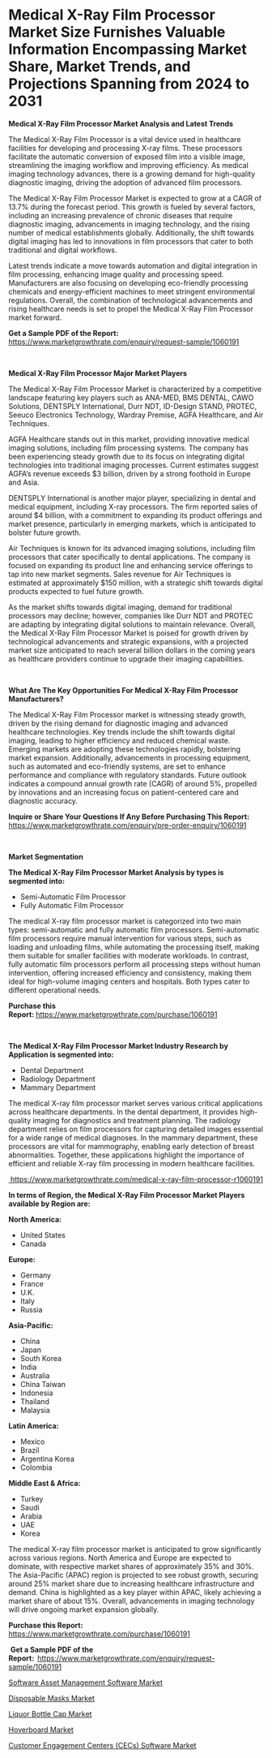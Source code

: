 <p><h1>Medical X-Ray Film Processor Market Size Furnishes Valuable Information Encompassing Market Share, Market Trends, and Projections Spanning from 2024 to 2031</h1></p><p><strong>Medical X-Ray Film Processor Market Analysis and Latest Trends</strong></p>
<p><p>The Medical X-Ray Film Processor is a vital device used in healthcare facilities for developing and processing X-ray films. These processors facilitate the automatic conversion of exposed film into a visible image, streamlining the imaging workflow and improving efficiency. As medical imaging technology advances, there is a growing demand for high-quality diagnostic imaging, driving the adoption of advanced film processors.</p><p>The Medical X-Ray Film Processor Market is expected to grow at a CAGR of 13.7% during the forecast period. This growth is fueled by several factors, including an increasing prevalence of chronic diseases that require diagnostic imaging, advancements in imaging technology, and the rising number of medical establishments globally. Additionally, the shift towards digital imaging has led to innovations in film processors that cater to both traditional and digital workflows.</p><p>Latest trends indicate a move towards automation and digital integration in film processing, enhancing image quality and processing speed. Manufacturers are also focusing on developing eco-friendly processing chemicals and energy-efficient machines to meet stringent environmental regulations. Overall, the combination of technological advancements and rising healthcare needs is set to propel the Medical X-Ray Film Processor market forward.</p></p>
<p><strong>Get a Sample PDF of the Report:&nbsp;</strong> <a href="https://www.marketgrowthrate.com/enquiry/request-sample/1060191">https://www.marketgrowthrate.com/enquiry/request-sample/1060191</a></p>
<p>&nbsp;</p>
<p><strong>Medical X-Ray Film Processor Major Market Players</strong></p>
<p><p>The Medical X-Ray Film Processor Market is characterized by a competitive landscape featuring key players such as ANA-MED, BMS DENTAL, CAWO Solutions, DENTSPLY International, Durr NDT, ID-Design STAND, PROTEC, Seeuco Electronics Technology, Wardray Premise, AGFA Healthcare, and Air Techniques. </p><p>AGFA Healthcare stands out in this market, providing innovative medical imaging solutions, including film processing systems. The company has been experiencing steady growth due to its focus on integrating digital technologies into traditional imaging processes. Current estimates suggest AGFA’s revenue exceeds $3 billion, driven by a strong foothold in Europe and Asia.</p><p>DENTSPLY International is another major player, specializing in dental and medical equipment, including X-ray processors. The firm reported sales of around $4 billion, with a commitment to expanding its product offerings and market presence, particularly in emerging markets, which is anticipated to bolster future growth.</p><p>Air Techniques is known for its advanced imaging solutions, including film processors that cater specifically to dental applications. The company is focused on expanding its product line and enhancing service offerings to tap into new market segments. Sales revenue for Air Techniques is estimated at approximately $150 million, with a strategic shift towards digital products expected to fuel future growth.</p><p>As the market shifts towards digital imaging, demand for traditional processors may decline; however, companies like Durr NDT and PROTEC are adapting by integrating digital solutions to maintain relevance. Overall, the Medical X-Ray Film Processor Market is poised for growth driven by technological advancements and strategic expansions, with a projected market size anticipated to reach several billion dollars in the coming years as healthcare providers continue to upgrade their imaging capabilities.</p></p>
<p>&nbsp;</p>
<p><strong>What Are The Key Opportunities For Medical X-Ray Film Processor Manufacturers?</strong></p>
<p><p>The Medical X-Ray Film Processor market is witnessing steady growth, driven by the rising demand for diagnostic imaging and advanced healthcare technologies. Key trends include the shift towards digital imaging, leading to higher efficiency and reduced chemical waste. Emerging markets are adopting these technologies rapidly, bolstering market expansion. Additionally, advancements in processing equipment, such as automated and eco-friendly systems, are set to enhance performance and compliance with regulatory standards. Future outlook indicates a compound annual growth rate (CAGR) of around 5%, propelled by innovations and an increasing focus on patient-centered care and diagnostic accuracy.</p></p>
<p><strong>Inquire or Share Your Questions If Any Before Purchasing This Report:</strong> <a href="https://www.marketgrowthrate.com/enquiry/pre-order-enquiry/1060191">https://www.marketgrowthrate.com/enquiry/pre-order-enquiry/1060191</a></p>
<p>&nbsp;</p>
<p><strong>Market Segmentation</strong></p>
<p><strong>The Medical X-Ray Film Processor Market Analysis by types is segmented into:</strong></p>
<p><ul><li>Semi-Automatic Film Processor</li><li>Fully Automatic Film Processor</li></ul></p>
<p><p>The medical X-ray film processor market is categorized into two main types: semi-automatic and fully automatic film processors. Semi-automatic film processors require manual intervention for various steps, such as loading and unloading films, while automating the processing itself, making them suitable for smaller facilities with moderate workloads. In contrast, fully automatic film processors perform all processing steps without human intervention, offering increased efficiency and consistency, making them ideal for high-volume imaging centers and hospitals. Both types cater to different operational needs.</p></p>
<p><strong>Purchase this Report:&nbsp;</strong><a href="https://www.marketgrowthrate.com/purchase/1060191">https://www.marketgrowthrate.com/purchase/1060191</a></p>
<p>&nbsp;</p>
<p><strong>The Medical X-Ray Film Processor Market Industry Research by Application is segmented into:</strong></p>
<p><ul><li>Dental Department</li><li>Radiology Department</li><li>Mammary Department</li></ul></p>
<p><p>The medical X-ray film processor market serves various critical applications across healthcare departments. In the dental department, it provides high-quality imaging for diagnostics and treatment planning. The radiology department relies on film processors for capturing detailed images essential for a wide range of medical diagnoses. In the mammary department, these processors are vital for mammography, enabling early detection of breast abnormalities. Together, these applications highlight the importance of efficient and reliable X-ray film processing in modern healthcare facilities.</p></p>
<p><a href="https://www.marketgrowthrate.com/medical-x-ray-film-processor-r1060191">&nbsp;https://www.marketgrowthrate.com/medical-x-ray-film-processor-r1060191</a></p>
<p><strong>In terms of Region, the Medical X-Ray Film Processor Market Players available by Region are:</strong></p>
<p>
    <p> <strong> North America: </strong>
        <ul>
            <li>United States</li>
            <li>Canada</li>
        </ul>
        </p> 
    <p> <strong> Europe: </strong>
        <ul>
            <li>Germany</li>
            <li>France</li>
            <li>U.K.</li>
            <li>Italy</li>
            <li>Russia</li>
        </ul>
        </p> 
    <p> <strong> Asia-Pacific: </strong>
        <ul>
            <li>China</li>
            <li>Japan</li>
            <li>South Korea</li>
            <li>India</li>
            <li>Australia</li>
            <li>China Taiwan</li>
            <li>Indonesia</li>
            <li>Thailand</li>
            <li>Malaysia</li>
        </ul>
        </p> 
    <p> <strong> Latin America: </strong>
        <ul>
            <li>Mexico</li>
            <li>Brazil</li>
            <li>Argentina Korea</li>
            <li>Colombia</li>
        </ul>
        </p> 
    <p> <strong> Middle East & Africa: </strong>
        <ul>
            <li>Turkey</li>
            <li>Saudi</li>
            <li>Arabia</li>
            <li>UAE</li>
            <li>Korea</li>
        </ul>
    </p>
    </p>
<p><p>The medical X-ray film processor market is anticipated to grow significantly across various regions. North America and Europe are expected to dominate, with respective market shares of approximately 35% and 30%. The Asia-Pacific (APAC) region is projected to see robust growth, securing around 25% market share due to increasing healthcare infrastructure and demand. China is highlighted as a key player within APAC, likely achieving a market share of about 15%. Overall, advancements in imaging technology will drive ongoing market expansion globally.</p></p>
<p><strong>Purchase this Report: </strong><a href="https://www.marketgrowthrate.com/purchase/1060191">https://www.marketgrowthrate.com/purchase/1060191</a></p>
<p>&nbsp;<strong>Get a Sample PDF of the Report:&nbsp;&nbsp;</strong><a href="https://www.marketgrowthrate.com/enquiry/request-sample/1060191">https://www.marketgrowthrate.com/enquiry/request-sample/1060191</a></p>
<p><strong></strong></p>
<p><p><a href="https://issuu.com/reportprime-2/docs/software-asset-management-software-_bb46f55b0a257e">Software Asset Management Software Market</a></p><p><a href="https://medium.com/@ephipoqg42/disposable-masks-market-share-size-trends-industry-analysis-report-by-application-application-830613a37ff0">Disposable Masks Market</a></p><p><a href="https://www.linkedin.com/pulse/liquor-bottle-cap-market-forecast-global-trends-analysis-from-aqxae?trackingId=xYgHH3rfRIyI1Xnkav2vbA%3D%3D">Liquor Bottle Cap Market</a></p><p><a href="https://github.com/AKSHATREPORTPRIME/Market-Research-Report-List-6/blob/main/hoverboard-market.md">Hoverboard Market</a></p><p><a href="https://issuu.com/reportprime-2/docs/customer-engagement-centers-cecs-so_48f8daaadaa643">Customer Engagement Centers (CECs) Software Market</a></p></p>
